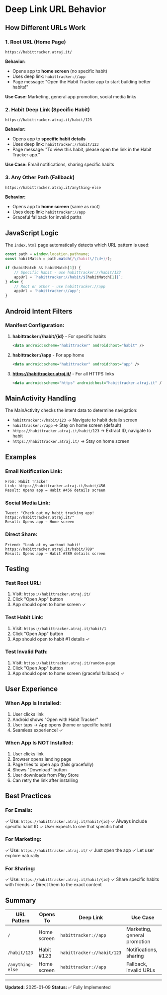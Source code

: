 # Deep Link URL Behavior

## How Different URLs Work

### 1. **Root URL** (Home Page)
```
https://habittracker.atraj.it/
```

**Behavior:**
- Opens app to **home screen** (no specific habit)
- Uses deep link: `habittracker://app`
- Page message: "Open the Habit Tracker app to start building better habits!"

**Use Case:** Marketing, general app promotion, social media links


### 2. **Habit Deep Link** (Specific Habit)
```
https://habittracker.atraj.it/habit/123
```

**Behavior:**
- Opens app to **specific habit details**
- Uses deep link: `habittracker://habit/123`
- Page message: "To view this habit, please open the link in the Habit Tracker app."

**Use Case:** Email notifications, sharing specific habits


### 3. **Any Other Path** (Fallback)
```
https://habittracker.atraj.it/anything-else
```

**Behavior:**
- Opens app to **home screen** (same as root)
- Uses deep link: `habittracker://app`
- Graceful fallback for invalid paths


## JavaScript Logic

The `index.html` page automatically detects which URL pattern is used:

```javascript
const path = window.location.pathname;
const habitMatch = path.match(/\/habit\/(\d+)/);

if (habitMatch && habitMatch[1]) {
    // Specific habit - use habittracker://habit/123
    appUrl = `habittracker://habit/${habitMatch[1]}`;
} else {
    // Root or other - use habittracker://app
    appUrl = 'habittracker://app';
}
```

## Android Intent Filters

### Manifest Configuration:

1. **habittracker://habit/{id}** - For specific habits
   ```xml
   <data android:scheme="habittracker" android:host="habit" />
   ```

2. **habittracker://app** - For app home
   ```xml
   <data android:scheme="habittracker" android:host="app" />
   ```

3. **https://habittracker.atraj.it/** - For all HTTPS links
   ```xml
   <data android:scheme="https" android:host="habittracker.atraj.it" />
   ```

## MainActivity Handling

The MainActivity checks the intent data to determine navigation:

- `habittracker://habit/123` → Navigate to habit details screen
- `habittracker://app` → Stay on home screen (default)
- `https://habittracker.atraj.it/habit/123` → Extract ID, navigate to habit
- `https://habittracker.atraj.it/` → Stay on home screen

## Examples

### Email Notification Link:
```
From: Habit Tracker
Link: https://habittracker.atraj.it/habit/456
Result: Opens app → Habit #456 details screen
```

### Social Media Link:
```
Tweet: "Check out my habit tracking app! https://habittracker.atraj.it/"
Result: Opens app → Home screen
```

### Direct Share:
```
Friend: "Look at my workout habit! https://habittracker.atraj.it/habit/789"
Result: Opens app → Habit #789 details screen
```

## Testing

### Test Root URL:
1. Visit: `https://habittracker.atraj.it/`
2. Click "Open App" button
3. App should open to home screen ✓

### Test Habit Link:
1. Visit: `https://habittracker.atraj.it/habit/1`
2. Click "Open App" button
3. App should open to habit #1 details ✓

### Test Invalid Path:
1. Visit: `https://habittracker.atraj.it/random-page`
2. Click "Open App" button
3. App should open to home screen (graceful fallback) ✓

## User Experience

### When App Is Installed:
1. User clicks link
2. Android shows "Open with Habit Tracker"
3. User taps → App opens (home or specific habit)
4. Seamless experience! ✓

### When App Is NOT Installed:
1. User clicks link
2. Browser opens landing page
3. Page tries to open app (fails gracefully)
4. Shows "Download" button
5. User downloads from Play Store
6. Can retry the link after installing

## Best Practices

### For Emails:
✓ Use: `https://habittracker.atraj.it/habit/{id}`
✓ Always include specific habit ID
✓ User expects to see that specific habit

### For Marketing:
✓ Use: `https://habittracker.atraj.it/`
✓ Just open the app
✓ Let user explore naturally

### For Sharing:
✓ Use: `https://habittracker.atraj.it/habit/{id}`
✓ Share specific habits with friends
✓ Direct them to the exact content

## Summary

| URL Pattern | Opens To | Deep Link | Use Case |
|------------|----------|-----------|----------|
| `/` | Home screen | `habittracker://app` | Marketing, general promotion |
| `/habit/123` | Habit #123 | `habittracker://habit/123` | Notifications, sharing |
| `/anything-else` | Home screen | `habittracker://app` | Fallback, invalid URLs |

---

**Updated:** 2025-01-09
**Status:** ✅ Fully Implemented

